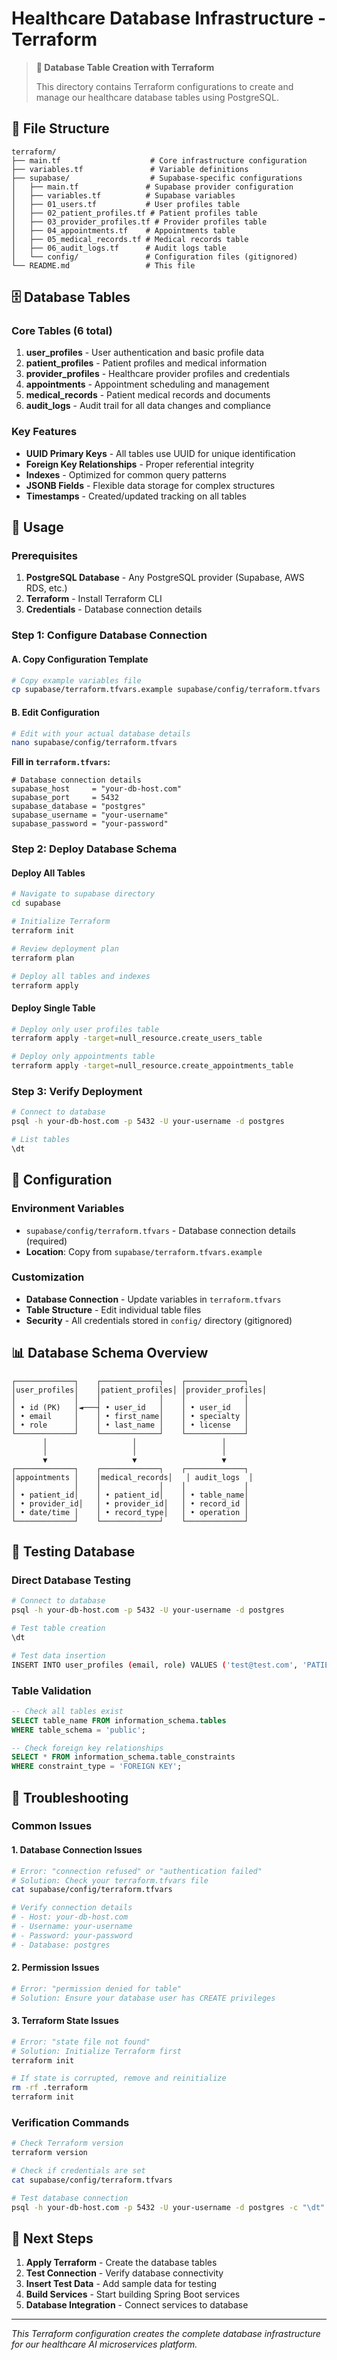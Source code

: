 # Healthcare Database Infrastructure - Terraform

> **🎯 Database Table Creation with Terraform**
>
> This directory contains Terraform configurations to create and manage our healthcare database tables using PostgreSQL.

## 📁 **File Structure**

```
terraform/
├── main.tf                    # Core infrastructure configuration
├── variables.tf               # Variable definitions
├── supabase/                  # Supabase-specific configurations
│   ├── main.tf               # Supabase provider configuration
│   ├── variables.tf          # Supabase variables
│   ├── 01_users.tf           # User profiles table
│   ├── 02_patient_profiles.tf # Patient profiles table
│   ├── 03_provider_profiles.tf # Provider profiles table
│   ├── 04_appointments.tf    # Appointments table
│   ├── 05_medical_records.tf # Medical records table
│   ├── 06_audit_logs.tf      # Audit logs table
│   └── config/               # Configuration files (gitignored)
└── README.md                 # This file
```

## 🗄️ **Database Tables**

### **Core Tables (6 total)**
1. **user_profiles** - User authentication and basic profile data
2. **patient_profiles** - Patient profiles and medical information
3. **provider_profiles** - Healthcare provider profiles and credentials
4. **appointments** - Appointment scheduling and management
5. **medical_records** - Patient medical records and documents
6. **audit_logs** - Audit trail for all data changes and compliance

### **Key Features**
- **UUID Primary Keys** - All tables use UUID for unique identification
- **Foreign Key Relationships** - Proper referential integrity
- **Indexes** - Optimized for common query patterns
- **JSONB Fields** - Flexible data storage for complex structures
- **Timestamps** - Created/updated tracking on all tables

## 🚀 **Usage**

### **Prerequisites**
1. **PostgreSQL Database** - Any PostgreSQL provider (Supabase, AWS RDS, etc.)
2. **Terraform** - Install Terraform CLI
3. **Credentials** - Database connection details

### **Step 1: Configure Database Connection**

#### **A. Copy Configuration Template**
```bash
# Copy example variables file
cp supabase/terraform.tfvars.example supabase/config/terraform.tfvars
```

#### **B. Edit Configuration**
```bash
# Edit with your actual database details
nano supabase/config/terraform.tfvars
```

**Fill in `terraform.tfvars`:**
```hcl
# Database connection details
supabase_host     = "your-db-host.com"
supabase_port     = 5432
supabase_database = "postgres"
supabase_username = "your-username"
supabase_password = "your-password"
```

### **Step 2: Deploy Database Schema**

#### **Deploy All Tables**
```bash
# Navigate to supabase directory
cd supabase

# Initialize Terraform
terraform init

# Review deployment plan
terraform plan

# Deploy all tables and indexes
terraform apply
```

#### **Deploy Single Table**
```bash
# Deploy only user profiles table
terraform apply -target=null_resource.create_users_table

# Deploy only appointments table
terraform apply -target=null_resource.create_appointments_table
```

### **Step 3: Verify Deployment**
```bash
# Connect to database
psql -h your-db-host.com -p 5432 -U your-username -d postgres

# List tables
\dt
```

## 🔧 **Configuration**

### **Environment Variables**
- `supabase/config/terraform.tfvars` - Database connection details (required)
- **Location**: Copy from `supabase/terraform.tfvars.example`

### **Customization**
- **Database Connection** - Update variables in `terraform.tfvars`
- **Table Structure** - Edit individual table files
- **Security** - All credentials stored in `config/` directory (gitignored)

## 📊 **Database Schema Overview**

```
┌─────────────┐    ┌─────────────┐    ┌─────────────┐
│user_profiles│    │patient_profiles│ │provider_profiles│
│             │    │             │    │             │
│ • id (PK)   │◄───┤ • user_id   │    │ • user_id   │
│ • email     │    │ • first_name│    │ • specialty │
│ • role      │    │ • last_name │    │ • license   │
└─────────────┘    └─────────────┘    └─────────────┘
       │                   │                   │
       │                   │                   │
       ▼                   ▼                   ▼
┌─────────────┐    ┌─────────────┐    ┌─────────────┐
│appointments │    │medical_records│   │ audit_logs  │
│             │    │             │    │             │
│ • patient_id│    │ • patient_id│    │ • table_name│
│ • provider_id│   │ • provider_id│   │ • record_id │
│ • date/time │    │ • record_type│   │ • operation │
└─────────────┘    └─────────────┘    └─────────────┘
```

## 🧪 **Testing Database**

### **Direct Database Testing**
```bash
# Connect to database
psql -h your-db-host.com -p 5432 -U your-username -d postgres

# Test table creation
\dt

# Test data insertion
INSERT INTO user_profiles (email, role) VALUES ('test@test.com', 'PATIENT');
```

### **Table Validation**
```sql
-- Check all tables exist
SELECT table_name FROM information_schema.tables
WHERE table_schema = 'public';

-- Check foreign key relationships
SELECT * FROM information_schema.table_constraints
WHERE constraint_type = 'FOREIGN KEY';
```

## 🔧 **Troubleshooting**

### **Common Issues**

#### **1. Database Connection Issues**
```bash
# Error: "connection refused" or "authentication failed"
# Solution: Check your terraform.tfvars file
cat supabase/config/terraform.tfvars

# Verify connection details
# - Host: your-db-host.com
# - Username: your-username
# - Password: your-password
# - Database: postgres
```

#### **2. Permission Issues**
```bash
# Error: "permission denied for table"
# Solution: Ensure your database user has CREATE privileges
```

#### **3. Terraform State Issues**
```bash
# Error: "state file not found"
# Solution: Initialize Terraform first
terraform init

# If state is corrupted, remove and reinitialize
rm -rf .terraform
terraform init
```

### **Verification Commands**
```bash
# Check Terraform version
terraform version

# Check if credentials are set
cat supabase/config/terraform.tfvars

# Test database connection
psql -h your-db-host.com -p 5432 -U your-username -d postgres -c "\dt"
```

## 🔄 **Next Steps**

1. **Apply Terraform** - Create the database tables
2. **Test Connection** - Verify database connectivity
3. **Insert Test Data** - Add sample data for testing
4. **Build Services** - Start building Spring Boot services
5. **Database Integration** - Connect services to database

---

*This Terraform configuration creates the complete database infrastructure for our healthcare AI microservices platform.*